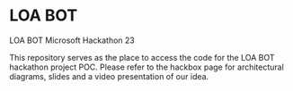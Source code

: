# LOA BOT
LOA BOT Microsoft Hackathon 23

This repository serves as the place to access the code for the LOA BOT hackathon project POC. Please refer to the hackbox page for architectural diagrams, slides and a video presentation of our idea. 
